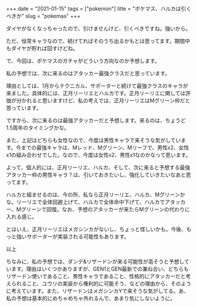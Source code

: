 +++
date = "2021-01-15"
tags = ["pokemon"]
title = "ポケマス、ハルカは引くべきか"
slug = "pokemas"
+++

ダイヤがなくなっちゃったので、引けませんけど、引くべきですね。強いから。

ただ、恒常キャラなので、続けてればそのうち出るかもとは思ってます。期間中もダイヤが貯れば回すけどね。

で、今回は、ポケマスのガチャがどういう方向なのか予想します。

私の予想では、次に来るのはアタッカー最強クラスだと思っています。

理由としては、1月からテクニカル、サポーターと続けて最強クラスのキャラが来ました。具体的には、正月リーリエとハルカです。正月リーリエに関しては評価が分かれると思いますけど、私の考えでは、正月リーリエはMグリーン枠だと思っています。

ですから、次に来るのは最強アタッカーだと予想します。来るのは、ちょうど1.5周年のタイミングかな。

また、上記はどちらも女性なので、今度は男性キャラで来そうな気がしています。今までの最強キャラは、Mレッド、Mグリーン、Mリーフで、男性x2、女性x1の組み合わせでした。なので、今度は女性x2、男性x1なのかなって思います。

よって、個人的には、正月リーリエ、ハルカ、そして、次に来ると予想する最強アタッカー枠の男性キャラ？は、引いておきたいし、強化していきたいなあと思ってます。

ハルカと組ませるのは、今の所、私なら正月リーリエ、ハルカ、Mグリーンかな。リーリエで全体回避上げて、ハルカで全体命中下げて、ハルカでアタッカー、Mグリーンで回復。なお、予想のアタッカーが来たらMグリーンの代わりに入れる感じ。

とはいえ、正月リーリエはメガシンカがないし、ちょっと怪しいかも。今後、もっと強いサポーターが実装される可能性もあります。

以上

ちなみに、私の予想では、ダンデ&リザードンが来る可能性が高そうと予想しています。理由はいくつかありますが、GEN1とGEN最新での兼ね合い、どちらもリザードン使いであること、男性キャラであること、性格的にアタッカーだと考えられること、ユウリの実装から権利的に可能そう、などの理由から、そのように考えています。また、リザードンはメガシンカYで来そうな気がしてる。あ、私の予想は基本的にめちゃめちゃ外れるんで、あまり気にしないように。
